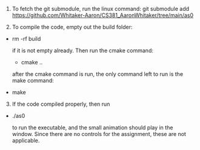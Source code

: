 1. To fetch the git submodule, run the linux command: git submodule add https://github.com/Whitaker-Aaron/CS381_AaronWhitaker/tree/main/as0

2. To compile the code, empty out the build folder:

- rm -rf build

    if it is not empty already. Then run the cmake command: 

    - cmake ..

   after the cmake command is run, the only command left to run is the make command: 

- make

3. If the code compiled properly, then run 

- ./as0

    to run the executable, and the small animation should play in the window.
   Since there are no controls for the assignment, these are not applicable. 
